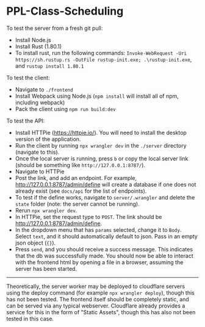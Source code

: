 # PPL-Class-Scheduling
 
To test the server from a fresh git pull:
- Install Node.js
- Install Rust (1.80.1)
- To install rust, run the following commands: `Invoke-WebRequest -Uri https://sh.rustup.rs -OutFile rustup-init.exe; .\rustup-init.exe`, and `rustup install 1.80.1`

To test the client:
- Navigate to `./frontend`
- Install Webpack using Node.js (`npm install` will install all of npm, including webpack)
- Pack the client using `npm run build:dev`

To test the API:
- Install HTTPie (https://httpie.io/). You will need to install the desktop version of the application. 
- Run the client by running `npx wrangler dev` in the `./server` directory (navigate to this).
- Once the local server is running, press `b` or copy the local server link (should be something like `http://127.0.0.1:8787/`).
- Navigate to HTTPie
- Post the link, and add an endpoint. For example, http://127.0.0.1:8787/admin/define will create a database if one does not already exist (see `docs/api` for the list of endpoints).
- To test if the define works, navigate to `server/.wrangler` and delete the `state` folder (note: the server cannot be running).
- Rerun `npx wrangler dev`. 
- In HTTPie, set the request type to `POST`. The link should be http://127.0.0.1:8787/admin/define.
- In the dropdown menu that has `params` selected, change it to `Body`. Select `text`, and it should automatically default to json. Pass in an empty json object (`{}`).
- Press `send`, and you should receive a success message. This indicates that the db was successfully made. You should now be able to interact with the frontend html by opening a file in a browser, assuming the server has been started. 
---

Theoretically, the server worker may be deployed to cloudflare servers using the deploy command (for example `npx wrangler deploy`), though this has not been tested.
The frontend itself should be completely static, and can be served via any typical webserver. Cloudflare already provides a service for this in the form of "Static Assets", though this has also not been tested in this case.